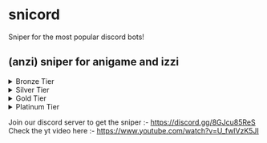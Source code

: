 # snicord
Sniper for the most popular discord bots!
## (anzi) sniper for anigame and izzi 

<details>
<summary>Bronze Tier</summary>
<br>
* Snipes Anigame/Izzi Cards (on/off) <br>
* Snipes only where you want it to (add/remove channels being sniped manually using in-discord commands) <br>
* Get Claimed Card Alerts in Discord (on/off) (does not mention/ping) <br>
</details>

<details>
<summary>Silver Tier</summary>
<br>
* Snipes Anigame/Izzi Cards (on/off) <br>
* Snipes only where you want it to (add/remove channels being sniped using in-discord commands) <br>
* Get Claimed Card Alerts (on/off)  (does not mention/ping) <br>
* In-Discord Usable Commands <br>
* Custom Latency before claiming a Card (on/off)/(seconds) <br>
* Anigame/Izzi Hourly/Lottery Commands after a specific time interval (on/off) (interval cannot be changed) <br>
</details>

<details>
<summary>Gold Tier</summary>
<br>
* Snipes Anigame/Izzi Cards (on/off) <br>
* Snipes only where you want it to (add/remove channels being sniped using in-discord commands) <br>
* Get Claimed Card Alerts (on/off)  (does mention/ping according to rarity settings ) <br>
* In-Discord Usable Commands <br>
* Custom Latency before claiming a Card (on/off)/(seconds) <br>
* Anigame/Izzi Hourly/Lottery/bt all Commands after a variable time interval (on/off) (interval can be changed) <br>
* Controller Account <br>
* Custom Spammer works on multiple channels (on/off) <br>
</details>

<details>
<summary>Platinum Tier</summary>
<br>
* Snipes Anigame/Izzi Cards (on/off) <br>
* Snipes only where you want it to (add/remove channels being sniped using in-discord commands) <br>
* Get Claimed Card Alerts (on/off)  (does mention/ping according to rarity settings ) <br>
* In-Discord Usable Commands <br>
* Custom Latency before claiming a Card (on/off)/(seconds) <br>
* Anigame/Izzi Hourly/Lottery/bt all/rd bt all Commands after a variable time interval (on/off) (interval can be changed) <br>
* Location/Floor Clearer (on/off)  bt > bt all > fl n (in loop , interval can be changed) <br>
* Custom Spammer works on multiple channels (on/off) <br>
* Controller Account <br>
* Multiple Accounts Support <br> 
* Stays online 24/7~ in replit (might experience a few downtimes, depends on replit, will start again shortly) <br>
</details>

Join our discord server to get the sniper :-
https://discord.gg/8GJcu85ReS <br>
Check the yt video here :- 
https://www.youtube.com/watch?v=U_fwlVzK5JI <br>
